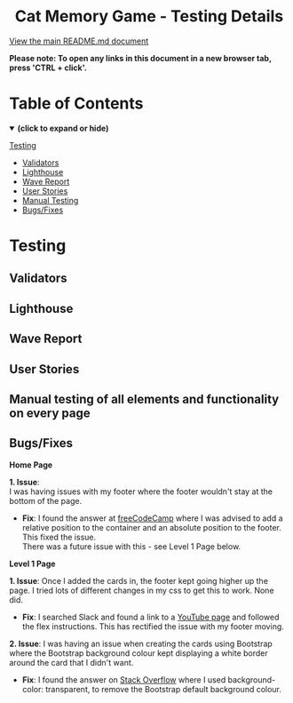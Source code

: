 <h1 align="center">Cat Memory Game - Testing Details</h1>

[View the main README.md document](README.md)

**Please note: To open any links in this document in a new browser tab, press 'CTRL + click'.**

<a id=#table-of-contents></a>
# Table of Contents
<details open>
<summary><b>(click to expand or hide)</b></summary>
<!-- MarkdownTOC -->

[Testing](#testing)
* [Validators](#validators)
* [Lighthouse](#lighthouse)
* [Wave Report](#wave)
* [User Stories](#user-stories)
* [Manual Testing](#manual-testing)
* [Bugs/Fixes](#bugs-fixes)

<!-- /MarkdownTOC -->
</details>

<a id="testing"></a>
# Testing 

<a id="validators"></a>
## Validators

<a id="lighthouse"></a>
## Lighthouse

<a id="wave"></a>
## Wave Report  

<a id="user-stories"></a>
## User Stories  

<a id="manual-testing"></a>
## Manual testing of all elements and functionality on every page

<a id="bugs-fixes"></a>
## Bugs/Fixes  

**Home Page**

**1. Issue**:  
    I was having issues with my footer where the footer wouldn't stay at the bottom of the page.
* **Fix**: I found the answer at [freeCodeCamp](https://www.freecodecamp.org/news/how-to-keep-your-footer-where-it-belongs-59c6aa05c59c/) 
where I was advised to add a relative position to the container and an absolute position to the footer. This fixed the issue.  
There was a future issue with this - see Level 1 Page below.

**Level 1 Page**

**1. Issue**:
    Once I added the cards in, the footer kept going higher up the page. I tried lots of different changes in my css to get this to work.
    None did. 
* **Fix**: I searched Slack and found a link to a [YouTube page](https://www.youtube.com/watch?v=yc2olxLgKLk) and followed the flex 
    instructions. This has rectified the issue with my footer moving. 

**2. Issue**:
    I was having an issue when creating the cards using Bootstrap where the Bootstrap background colour kept displaying a white border 
    around the card that I didn't want.
* **Fix**: I found the answer on [Stack Overflow](https://stackoverflow.com/questions/45408037/how-to-remove-background-color-in-bootstrap) 
where I used background-color: transparent, to remove the Bootstrap default background colour.


